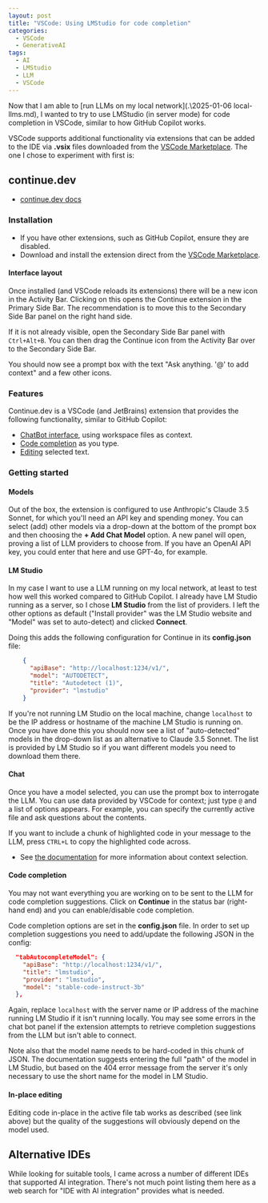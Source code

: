 ```yaml
---
layout: post
title: "VSCode: Using LMStudio for code completion"
categories:
  - VSCode
  - GenerativeAI
tags:
  - AI
  - LMStudio
  - LLM
  - VSCode
---
```


Now that I am able to [run LLMs on my local network](.\2025-01-06 local-llms.md),
I wanted to try to use LMStudio (in server mode) for code completion in VSCode,
similar to how GitHub Copilot works.

VSCode supports additional functionality via extensions that can be added to the
IDE via **.vsix** files downloaded from the [VSCode Marketplace](https://marketplace.visualstudio.com/VSCode).
The one I chose to experiment with first is:

## continue.dev

* [continue.dev docs](https://docs.continue.dev/)

### Installation

* If you have other extensions, such as GitHub Copilot, ensure they are disabled.
* Download and install the extension direct from the
[VSCode Marketplace](https://marketplace.visualstudio.com/items?itemName=Continue.continue).

#### Interface layout

Once installed (and VSCode reloads its extensions) there will be a new icon in
the Activity Bar. Clicking on this opens the Continue extension in the Primary
Side Bar. The recommendation is to move this to the Secondary Side Bar panel on
the right hand side.

If it is not already visible, open the Secondary Side Bar panel with `Ctrl+Alt+B`.
You can then drag the Continue icon from the Activity Bar over to the Secondary
Side Bar.

You should now see a prompt box with the text "Ask anything. '@' to add context"
and a few other icons.

### Features

Continue.dev is a VSCode (and JetBrains) extension that provides the following
functionality, similar to GitHub Copilot:

* [ChatBot interface](https://docs.continue.dev/chat/how-to-use-it), using workspace files as context.
* [Code completion](https://docs.continue.dev/autocomplete/how-to-use-it) as you type.
* [Editing](https://docs.continue.dev/edit/how-to-use-it) selected text.

### Getting started

#### Models

Out of the box, the extension is configured to use Anthropic's Claude 3.5
Sonnet, for which you'll need an API key and spending money. You can select
(add) other models via a drop-down at the bottom of the prompt box and then
choosing the **+ Add Chat Model** option. A new panel will open, proving a list
of LLM providers to choose from. If you have an OpenAI API key, you could enter
that here and use GPT-4o, for example.

#### LM Studio

In my case I want to use a LLM running on my local network, at least to test how
well this worked compared to GitHub Copilot. I already have LM Studio running as
a server, so I chose **LM Studio** from the list of providers. I left the other
options as default ("Install provider" was the LM Studio website and "Model" was
set to auto-detect) and clicked **Connect**.

Doing this adds the following configuration for Continue in its **config.json**
file:

``` json
    {
      "apiBase": "http://localhost:1234/v1/",
      "model": "AUTODETECT",
      "title": "Autodetect (1)",
      "provider": "lmstudio"
    }
```

If you're not running LM Studio on the local machine, change `localhost` to be
the IP address or hostname of the machine LM Studio is running on. Once you have
done this you should now see a list of "auto-detected" models in the drop-down
list as an alternative to Claude 3.5 Sonnet. The list is provided by LM Studio
so if you want different models you need to download them there.

#### Chat

Once you have a model selected, you can use the prompt box to interrogate the
LLM. You can use data provided by VSCode for context; just type `@` and a list
of options appears. For example, you can specify the currently active file and
ask questions about the contents.

If you want to include a chunk of highlighted code in your message to the LLM,
press `CTRL+L` to copy the highlighted code across.

* See [the documentation](https://docs.continue.dev/chat/context-selectionv) for
more information about context selection.

#### Code completion

You may not want everything you are working on to be sent to the LLM for code
completion suggestions. Click on **Continue** in the status bar (right-hand end)
and you can enable/disable code completion.

Code completion options are set in the **config.json** file. In order to set up
completion suggestions you need to add/update the following JSON in the config:

``` json
  "tabAutocompleteModel": {
    "apiBase": "http://localhost:1234/v1/",
    "title": "lmstudio",
    "provider": "lmstudio",
    "model": "stable-code-instruct-3b"
  },
```

Again, replace `localhost` with the server name or IP address of the machine
running LM Studio if it isn't running locally. You may see some errors in the
chat bot panel if the extension attempts to retrieve completion suggestions from
the LLM but isn't able to connect.

Note also that the model name needs to be hard-coded in this chunk of JSON. The
documentation suggests entering the full "path" of the model in LM Studio, but
based on the 404 error message from the server it's only necessary to use the
short name for the model in LM Studio.

#### In-place editing

Editing code in-place in the active file tab works as described (see link above)
but the quality of the suggestions will obviously depend on the model used.

## Alternative IDEs

While looking for suitable tools, I came across a number of different IDEs that
supported AI integration. There's not much point listing them here as a web
search for "IDE with AI integration" provides what is needed.
